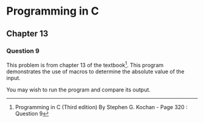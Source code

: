 # Programming in C
## Chapter 13
### Question 9

This problem is from chapter 13 of the textbook[^1]. This program demonstrates the use of macros to determine the absolute value of the input.

You may wish to run the program and compare its output.


[^1]: Programming in C (Third edition) By Stephen G. Kochan - Page 320 : Question 9